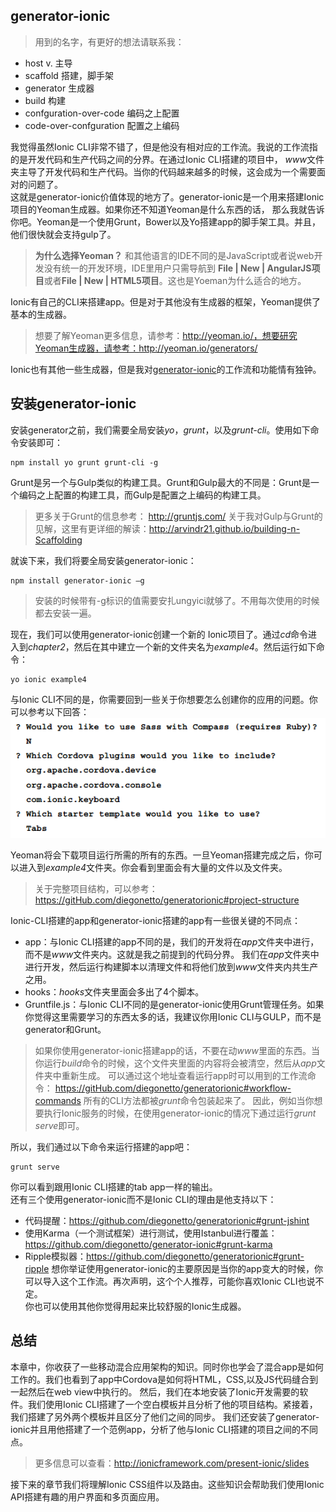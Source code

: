 ## generator-ionic
> 用到的名字，有更好的想法请联系我：
* host v. 主导
* scaffold 搭建，脚手架
* generator 生成器
* build 构建
* confguration-over-code 编码之上配置
* code-over-confguration 配置之上编码


我觉得虽然Ionic CLI非常不错了，但是他没有相对应的工作流。我说的工作流指的是开发代码和生产代码之间的分界。在通过Ionic CLI搭建的项目中，
*www*文件夹主导了开发代码和生产代码。当你的代码越来越多的时候，这会成为一个需要面对的问题了。  
这就是generator-ionic价值体现的地方了。generator-ionic是一个用来搭建Ionic项目的Yeoman生成器。如果你还不知道Yeoman是什么东西的话，
那么我就告诉你吧。Yeoman是一个使用Grunt，Bower以及Yo搭建app的脚手架工具。并且，他们很快就会支持gulp了。  
> **为什么选择Yeoman？**  和其他语言的IDE不同的是JavaScript或者说web开发没有统一的开发环境，IDE里用户只需导航到 **File | New | AngularJS项目**或者**File | New | HTML5项目**。这也是Yoeman为什么适合的地方。

Ionic有自己的CLI来搭建app。但是对于其他没有生成器的框架，Yeoman提供了基本的生成器。
> 想要了解Yeoman更多信息，请参考：http://yeoman.io/，想要研究Yeoman生成器，请参考：http://yeoman.io/generators/

Ionic也有其他一些生成器，但是我对[generator-ionic](https://gitHub.com/diegonetto/generator-ionic)的工作流和功能情有独钟。  

## 安装generator-ionic
安装generator之前，我们需要全局安装*yo*，*grunt*，以及*grunt-cli*。使用如下命令安装即可：
```
npm install yo grunt grunt-cli -g
```
Grunt是另一个与Gulp类似的构建工具。Grunt和Gulp最大的不同是：Grunt是一个编码之上配置的构建工具，而Gulp是配置之上编码的构建工具。
> 更多关于Grunt的信息参考： http://gruntjs.com/ 关于我对Gulp与Grunt的见解，这里有更详细的解读：http://arvindr21.github.io/building-n-Scaffolding

就诶下来，我们将要全局安装generator-ionic：
```
npm install generator-ionic –g
```
> 安装的时候带有-g标识的值需要安扎ungyici就够了。不用每次使用的时候都去安装一遍。

现在，我们可以使用generator-ionic创建一个新的 Ionic项目了。通过*cd*命令进入到*chapter2*，然后在其中建立一个新的文件夹名为*example4*。然后运行如下命令：
```
yo ionic example4
```
与Ionic CLI不同的是，你需要回到一些关于你想要怎么创建你的应用的问题。你可以参考以下回答：  
![screentshot](imgs/chapter-2-19.png '') 
  
Yeoman将会下载项目运行所需的所有的东西。一旦Yeoman搭建完成之后，你可以进入到*example4*文件夹。你会看到里面会有大量的文件以及文件夹。
> 关于完整项目结构，可以参考： https://gitHub.com/diegonetto/generatorionic#project-structure

Ionic-CLI搭建的app和generator-ionic搭建的app有一些很关键的不同点：
* app：与Ionic CLI搭建的app不同的是，我们的开发将在*app*文件夹中进行，而不是*www*文件夹内。这就是我之前提到的代码分界。
我们在*app*文件夹中进行开发，然后运行构建脚本以清理文件和将他们放到*www*文件夹内共生产之用。
* hooks：*hooks*文件夹里面会多出了4个脚本。
* Gruntfile.js：与Ionic CLI不同的是generator-ionic使用Grunt管理任务。如果你觉得这里需要学习的东西太多的话，我建议你用Ionic CLI与GULP，而不是generator和Grunt。
> 如果你使用generator-ionic搭建app的话，不要在动*www*里面的东西。当你运行*build*命令的时候，这个文件夹里面的内容将会被清空，然后从*app*文件夹中重新生成。
可以通过这个地址查看运行app时可以用到的工作流命令： https://gitHub.com/diegonetto/generatorionic#workflow-commands  所有的CLI方法都被*grunt*命令包装起来了。
因此，例如当你想要执行Ionic服务的时候，在使用generator-ionic的情况下通过运行*grunt serve*即可。

所以，我们通过以下命令来运行搭建的app吧：
```
grunt serve
```
你可以看到跟用Ionic CLI搭建的tab app一样的输出。  
还有三个使用generator-ionic而不是Ionic CLI的理由是他支持以下：
* 代码提醒：https://github.com/diegonetto/generatorionic#grunt-jshint
* 使用Karma（一个测试框架）进行测试，使用Istanbul进行覆盖：https://github.com/diegonetto/generator-ionic#grunt-karma
* Ripple模拟器：https://github.com/diegonetto/generatorionic#grunt-ripple
想你举证使用generator-ionic的主要原因是当你的app变大的时候，你可以导入这个工作流。再次声明，这个个人推荐，可能你喜欢Ionic CLI也说不定。  
你也可以使用其他你觉得用起来比较舒服的Ionic生成器。

## 总结
本章中，你收获了一些移动混合应用架构的知识。同时你也学会了混合app是如何工作的。我们也看到了app中Cordova是如何将HTML，CSS,以及JS代码缝合到一起然后在web view中执行的。
然后，我们在本地安装了Ionic开发需要的软件。我们使用Ionic CLI搭建了一个空白模板并且分析了他的项目结构。紧接着，我们搭建了另外两个模板并且区分了他们之间的同步。
我们还安装了generator-ionic并且用他搭建了一个范例app，分析了他与Ionic CLI搭建的项目之间的不同点。
> 更多信息可以查看：http://ionicframework.com/present-ionic/slides 
  
接下来的章节我们将理解Ionic CSS组件以及路由。这些知识会帮助我们使用Ionic API搭建有趣的用户界面和多页面应用。